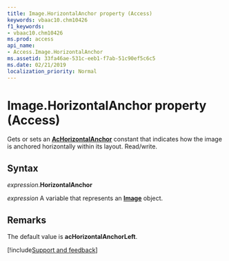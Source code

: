 ```yaml
---
title: Image.HorizontalAnchor property (Access)
keywords: vbaac10.chm10426
f1_keywords:
- vbaac10.chm10426
ms.prod: access
api_name:
- Access.Image.HorizontalAnchor
ms.assetid: 33fa46ae-531c-eeb1-f7ab-51c90ef5c6c5
ms.date: 02/21/2019
localization_priority: Normal
---
```



# Image.HorizontalAnchor property (Access)

Gets or sets an **[AcHorizontalAnchor](Access.AcHorizontalAnchor.md)** constant that indicates how the image is anchored horizontally within its layout. Read/write.


## Syntax

_expression_.**HorizontalAnchor**

_expression_ A variable that represents an **[Image](Access.Image.md)** object.


## Remarks

The default value is **acHorizontalAnchorLeft**.


[!include[Support and feedback](~/includes/feedback-boilerplate.md)]